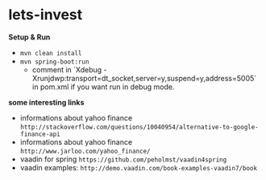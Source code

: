 lets-invest
===========

**Setup & Run**

* `mvn clean install`
* `mvn spring-boot:run`
    * comment in ´Xdebug -Xrunjdwp:transport=dt_socket,server=y,suspend=y,address=5005´ in pom.xml if you want run in debug mode.


**some interesting links**


* informations about yahoo finance `http://stackoverflow.com/questions/10040954/alternative-to-google-finance-api`
* informations about yahoo finance `http://www.jarloo.com/yahoo_finance/`
* vaadin for spring `https://github.com/peholmst/vaadin4spring`
* vaadin examples:  `http://demo.vaadin.com/book-examples-vaadin7/book`